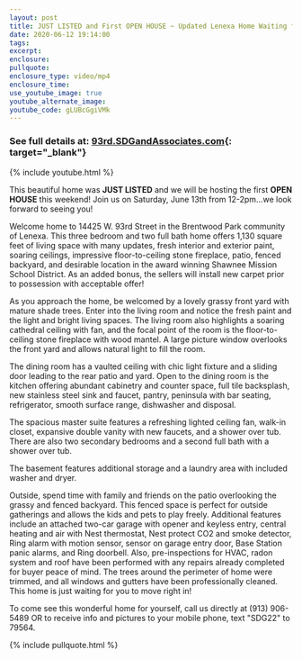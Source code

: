 ```yaml
---
layout: post
title: JUST LISTED and First OPEN HOUSE ~ Updated Lenexa Home Waiting for You!
date: 2020-06-12 19:14:00
tags:
excerpt:
enclosure:
pullquote:
enclosure_type: video/mp4
enclosure_time:
use_youtube_image: true
youtube_alternate_image:
youtube_code: gLUBcGgiVMk
---
```


### See full details at: [93rd.SDGandAssociates.com](http://93rd.SDGandAssociates.com){: target="_blank"}

{% include youtube.html %}

This beautiful home was **JUST LISTED** and we will be hosting the first **OPEN HOUSE** this weekend\! Join us on Saturday, June 13th from 12-2pm…we look forward to seeing you\!

Welcome home to 14425 W. 93rd Street in the Brentwood Park community of Lenexa. This three bedroom and two full bath home offers 1,130 square feet of living space with many updates, fresh interior and exterior paint, soaring ceilings, impressive floor-to-ceiling stone fireplace, patio, fenced backyard, and desirable location in the award winning Shawnee Mission School District. As an added bonus, the sellers will install new carpet prior to possession with acceptable offer\!

As you approach the home, be welcomed by a lovely grassy front yard with mature shade trees. Enter into the living room and notice the fresh paint and the light and bright living spaces. The living room also highlights a soaring cathedral ceiling with fan, and the focal point of the room is the floor-to-ceiling stone fireplace with wood mantel. A large picture window overlooks the front yard and allows natural light to fill the room.

The dining room has a vaulted ceiling with chic light fixture and a sliding door leading to the rear patio and yard. Open to the dining room is the kitchen offering abundant cabinetry and counter space, full tile backsplash, new stainless steel sink and faucet, pantry, peninsula with bar seating, refrigerator, smooth surface range, dishwasher and disposal.

The spacious master suite features a refreshing lighted ceiling fan, walk-in closet, expansive double vanity with new faucets, and a shower over tub. There are also two secondary bedrooms and a second full bath with a shower over tub.

The basement features additional storage and a laundry area with included washer and dryer.

Outside, spend time with family and friends on the patio overlooking the grassy and fenced backyard. This fenced space is perfect for outside gatherings and allows the kids and pets to play freely. Additional features include an attached two-car garage with opener and keyless entry, central heating and air with Nest thermostat, Nest protect CO2 and smoke detector, Ring alarm with motion sensor, sensor on garage entry door, Base Station panic alarms, and Ring doorbell. Also, pre-inspections for HVAC, radon system and roof have been performed with any repairs already completed for buyer peace of mind. The trees around the perimeter of home were trimmed, and all windows and gutters have been professionally cleaned. This home is just waiting for you to move right in\!

To come see this wonderful home for yourself, call us directly at (913) 906-5489 OR to receive info and pictures to your mobile phone, text "SDG22" to 79564.

{% include pullquote.html %}